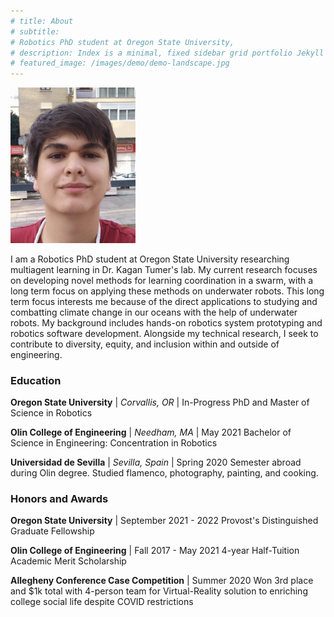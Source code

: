 ```yaml
---
# title: About
# subtitle:
# Robotics PhD student at Oregon State University,
# description: Index is a minimal, fixed sidebar grid portfolio Jekyll theme.
# featured_image: /images/demo/demo-landscape.jpg
---
```



<img src="/images/portrait_cropped2.jpg" style="width:200px">

<!-- ### Personal Statement -->

I am a Robotics PhD student at Oregon State University researching multiagent learning in Dr. Kagan Tumer's lab. My current research focuses on developing novel methods for learning coordination in a swarm, with a long term focus on applying these methods on underwater robots. This long term focus interests me because of the direct applications to studying and combatting climate change in our oceans with the help of underwater robots. My background includes hands-on robotics system prototyping and robotics software development. Alongside my technical research, I seek to contribute to diversity, equity, and inclusion within and outside of engineering.

### Education

**Oregon State University** | _Corvallis, OR_ | In-Progress
PhD and Master of Science in Robotics

**Olin College of Engineering** | _Needham, MA_ | May 2021
Bachelor of Science in Engineering: Concentration in Robotics

**Universidad de Sevilla** | _Sevilla, Spain_ | Spring 2020
Semester abroad during Olin degree. Studied flamenco, photography, painting, and cooking.

### Honors and Awards

**Oregon State University** | September 2021 - 2022
Provost's Distinguished Graduate Fellowship

**Olin College of Engineering** | Fall 2017 - May 2021
4-year Half-Tuition Academic Merit Scholarship

**Allegheny Conference Case Competition** | Summer 2020
Won 3rd place and $1k total with 4-person team for Virtual-Reality solution to enriching college social life despite COVID restrictions


<!-- ![](/images/demo/demo-landscape.jpg) -->

<!-- ## Features -->

<!-- Index is packed with powerful features to showcase your work:

* Beautiful, minimal design
* Fixed sidebar menu
* Two-column masonry grid layout
* Responsive – works perfectly on all devices
* Portfolio post type
* Blog with pagination
* Sleek Ajax navigation and page transitions
* Unique 'gallery' feature for image grids and carousels
* Built-in contact form with Formspree integration
* Full markdown support and code highlighting
* Social media icons
* Fast page rendering
* Built with SEO best practices in mind
* Customize everything – colors, spacing, fonts, sizes etc. – via a simple settings file
* Works with GitHub Pages
* Updated and supported by the developers -->

<!-- ## Get Index

Index is created and supported by [Jekyll Themes](https://jekyllthemes.io), and is available for $49.

<a href="https://jekyllthemes.io/theme/index-portfolio-jekyll-theme" class="button button--large">Get This Theme</a> -->